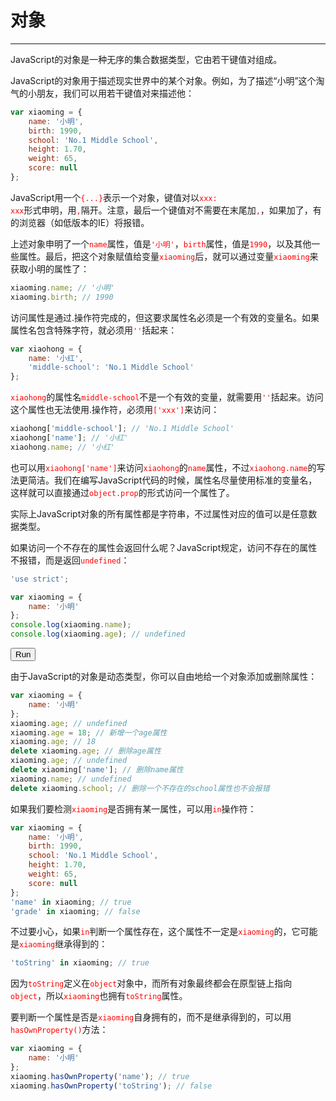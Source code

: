<link rel="stylesheet" href="../../../static/css/button.css"/>
<link rel="stylesheet" href="../../../static/css/console.css"/>

# 对象
---

JavaScript的对象是一种无序的集合数据类型，它由若干键值对组成。

JavaScript的对象用于描述现实世界中的某个对象。例如，为了描述“小明”这个淘气的小朋友，我们可以用若干键值对来描述他：

```javascript
var xiaoming = {
    name: '小明',
    birth: 1990,
    school: 'No.1 Middle School',
    height: 1.70,
    weight: 65,
    score: null
};
```

JavaScript用一个<font color="red"><code>{...}</code></font>表示一个对象，键值对以<font color="red"><code>xxx: xxx</code></font>形式申明，用<font color="red"><code>,</code></font>隔开。注意，最后一个键值对不需要在末尾加<font color="red"><code>,</code></font>，如果加了，有的浏览器（如低版本的IE）将报错。

上述对象申明了一个<font color="red"><code>name</code></font>属性，值是<font color="red"><code>'小明'</code></font>，<font color="red"><code>birth</code></font>属性，值是<font color="red"><code>1990</code></font>，以及其他一些属性。最后，把这个对象赋值给变量<font color="red"><code>xiaoming</code></font>后，就可以通过变量<font color="red"><code>xiaoming</code></font>来获取小明的属性了：

```javascript
xiaoming.name; // '小明'
xiaoming.birth; // 1990
```

访问属性是通过.操作符完成的，但这要求属性名必须是一个有效的变量名。如果属性名包含特殊字符，就必须用<font color="red"><code>''</code></font>括起来：

```javascript
var xiaohong = {
    name: '小红',
    'middle-school': 'No.1 Middle School'
};
```

<font color="red"><code>xiaohong</code></font>的属性名<font color="red"><code>middle-school</code></font>不是一个有效的变量，就需要用<font color="red"><code>''</code></font>括起来。访问这个属性也无法使用.操作符，必须用<font color="red"><code>['xxx']</code></font>来访问：

```javascript
xiaohong['middle-school']; // 'No.1 Middle School'
xiaohong['name']; // '小红'
xiaohong.name; // '小红'
```

也可以用<font color="red"><code>xiaohong['name']</code></font>来访问<font color="red"><code>xiaohong</code></font>的<font color="red"><code>name</code></font>属性，不过<font color="red"><code>xiaohong.name</code></font>的写法更简洁。我们在编写JavaScript代码的时候，属性名尽量使用标准的变量名，这样就可以直接通过<font color="red"><code>object.prop</code></font>的形式访问一个属性了。

实际上JavaScript对象的所有属性都是字符串，不过属性对应的值可以是任意数据类型。

如果访问一个不存在的属性会返回什么呢？JavaScript规定，访问不存在的属性不报错，而是返回<font color="red"><code>undefined</code></font>：

```javascript
'use strict';

var xiaoming = {
    name: '小明'
};
console.log(xiaoming.name);
console.log(xiaoming.age); // undefined
```

<button class="run" onclick="(() => {
    const element = document.getElementById('undefined');
    try {
        'use strict';
        var xiaoming = {
            name: '小明'
        };
        console.log(xiaoming.name);
        console.log(xiaoming.age); // undefined
        element.classList.remove(['consoleError']);
        element.classList.add('consoleLog');
        element.removeAttribute('hidden');
        element.innerHTML = `<label class='consoleLog'>小明<br>undefined</label>`;
    } catch (e) {
        element.classList.remove(['consoleLog']);
        element.classList.add('consoleError');
        element.removeAttribute('hidden');
        element.innerHTML = `<label class='consoleError'>${e}</label>`;
    }
})();">Run</button>
<p id="undefined" hidden></p>

由于JavaScript的对象是动态类型，你可以自由地给一个对象添加或删除属性：

```javascript
var xiaoming = {
    name: '小明'
};
xiaoming.age; // undefined
xiaoming.age = 18; // 新增一个age属性
xiaoming.age; // 18
delete xiaoming.age; // 删除age属性
xiaoming.age; // undefined
delete xiaoming['name']; // 删除name属性
xiaoming.name; // undefined
delete xiaoming.school; // 删除一个不存在的school属性也不会报错
```

如果我们要检测<font color="red"><code>xiaoming</code></font>是否拥有某一属性，可以用<font color="red"><code>in</code></font>操作符：

```javascript
var xiaoming = {
    name: '小明',
    birth: 1990,
    school: 'No.1 Middle School',
    height: 1.70,
    weight: 65,
    score: null
};
'name' in xiaoming; // true
'grade' in xiaoming; // false
```

不过要小心，如果<font color="red"><code>in</code></font>判断一个属性存在，这个属性不一定是<font color="red"><code>xiaoming</code></font>的，它可能是<font color="red"><code>xiaoming</code></font>继承得到的：

```javascript
'toString' in xiaoming; // true
```

因为<font color="red"><code>toString</code></font>定义在<font color="red"><code>object</code></font>对象中，而所有对象最终都会在原型链上指向<font color="red"><code>object</code></font>，所以<font color="red"><code>xiaoming</code></font>也拥有<font color="red"><code>toString</code></font>属性。

要判断一个属性是否是<font color="red"><code>xiaoming</code></font>自身拥有的，而不是继承得到的，可以用<font color="red"><code>hasOwnProperty()</code></font>方法：

```javascript
var xiaoming = {
    name: '小明'
};
xiaoming.hasOwnProperty('name'); // true
xiaoming.hasOwnProperty('toString'); // false
```
